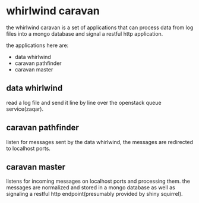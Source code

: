 # whirlwind caravan

the whirlwind caravan is a set of applications that can process data from
log files into a mongo database and signal a restful http application.

the applications here are:

* data whirlwind
* caravan pathfinder
* caravan master

## data whirlwind

read a log file and send it line by line over the openstack queue
service(zaqar).

## caravan pathfinder

listen for messages sent by the data whirlwind, the messages are redirected
to localhost ports.

## caravan master

listens for incoming messages on localhost ports and processing them. the
messages are normalized and stored in a mongo database as well as signaling
a restful http endpoint(presumably provided by shiny squirrel).
